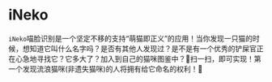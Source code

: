 # iNeko 
 `iNeko`喵脸识别是一个坚定不移的支持“萌猫即正义”的应用！当你发现一只猫的时候，想知道它叫什么名字吗？是否有其他人发现过？是不是有一个优秀的铲屎官正在心急地寻找它？它多大了？加入到自己的猫咪图鉴中？🐾扫一扫，即可实现！第一个发现流浪猫咪(非遗失猫咪)的人将拥有给它命名的权利！👑